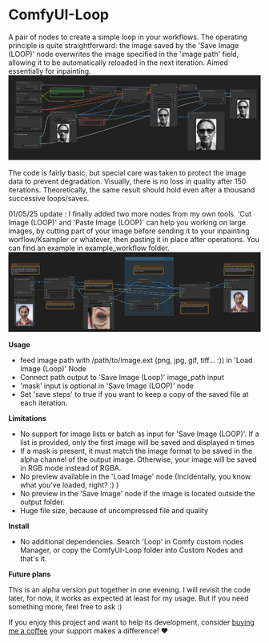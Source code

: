# ComfyUI-Loop
A pair of nodes to create a simple loop in your workflows. The operating principle is quite straightforward: the image saved by the 'Save Image (LOOP)' node overwrites the image specified in the 'image path' field, allowing it to be automatically reloaded in the next iteration. Aimed essentially for inpainting.
![alt text](https://github.com/Hullabalo/ComfyUI-Loop/blob/main/inpainting_loop.png?raw=true)

The code is fairly basic, but special care was taken to protect the image data to prevent degradation. Visually, there is no loss in quality after 150 iterations. Theoretically, the same result should hold even after a thousand successive loops/saves.

01/05/25 update : I finally added two more nodes from my own tools. 'Cut Image (LOOP)' and 'Paste Image (LOOP)' can help you working on large images, by cutting part of your image before sending it to your inpainting worflow/Ksampler or whatever, then pasting it in place after operations. You can find an example in example_workflow folder.
![alt text](https://github.com/Hullabalo/ComfyUI-Loop/blob/main/cut_and_paste_example(no_workflow).png?raw=true)

**Usage**
- feed image path with /path/to/image.ext (png, jpg, gif, tiff... :)) in 'Load Image (Loop)' Node
- Connect path output to 'Save Image (Loop)' image_path input
- 'mask' input is optional in 'Save Image (LOOP)' node
- Set 'save steps' to true if you want to keep a copy of the saved file at each iteration.

**Limitations**
- No support for image lists or batch as input for 'Save Image (LOOP)'. If a list is provided, only the first image will be saved and displayed n times
- If a mask is present, it must match the image format to be saved in the alpha channel of the output image. Otherwise, your image will be saved in RGB mode instead of RGBA.
- No preview available in the 'Load Image' node (Incidentally, you know what you’ve loaded, right? :) )
- No preview in the 'Save Image' node if the image is located outside the output folder.
- Huge file size, because of uncompressed file and quality

**Install**
- No additional dependencies.  Search 'Loop' in Comfy custom nodes Manager, or copy the ComfyUI-Loop folder into Custom Nodes and that's it.

**Future plans**

This is an alpha version put together in one evening. I will revisit the code later, for now, it works as expected at least for my usage. But if you need something more, feel free to ask :)

If you enjoy this project and want to help its development, consider [buying me a coffee](#buymeacoffee.com/hullabaloo/comfyui-image-loop) your support makes a difference! ♥️

